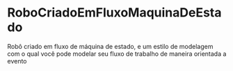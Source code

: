 # RoboCriadoEmFluxoMaquinaDeEstado

Robô criado em fluxo de máquina de estado, e um estilo de modelagem com o qual você pode modelar seu fluxo de trabalho de maneira orientada a evento
